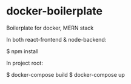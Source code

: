 # docker-boilerplate
Boilerplate for docker, MERN stack

In both react-frontend & node-backend: 

$ npm install 

In project root:

$ docker-compose build
$ docker-compose up
 
